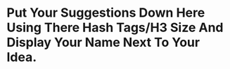 # Put Your Suggestions Down Here Using There Hash Tags/H3 Size And Display Your Name Next To Your Idea.
